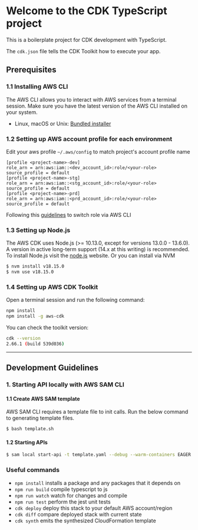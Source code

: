 # Welcome to the CDK TypeScript project

This is a boilerplate project for CDK development with TypeScript.

The `cdk.json` file tells the CDK Toolkit how to execute your app.

## Prerequisites
### 1.1 Installing AWS CLI
The AWS CLI allows you to interact with AWS services from a terminal session. Make sure you have the latest version of the AWS CLI installed on your system.

- Linux, macOS or Unix: [Bundled installer](https://docs.aws.amazon.com/cli/latest/userguide/cli-chap-getting-started.html#install-bundle-other)

### 1.2 Setting up AWS account profile for each environment
Edit your aws profile `~/.aws/config` to match project's account profile name

```
[profile <project-name>-dev]
role_arn = arn:aws:iam::<dev_account_id>:role/<your-role>
source_profile = default
[profile <project-name>-stg]
role_arn = arn:aws:iam::<stg_account_id>:role/<your-role>
source_profile = default
[profile <project-name>-prd]
role_arn = arn:aws:iam::<prd_account_id>:role/<your-role>
source_profile = default
```

Following this [guidelines](https://docs.google.com/spreadsheets/d/16FDq-XLqbkw3jB_1xkE_ww1URsq8b0B0j97cNQMJUxg/edit#gid=0) to switch role via AWS CLI

### 1.3 Setting up Node.js
The AWS CDK uses Node.js (>= 10.13.0, except for versions 13.0.0 - 13.6.0). A version in active long-term support (14.x at this writing) is recommended.
To install Node.js visit the [node.js](https://nodejs.org/en/download/) website.
Or you can install via NVM

```bash
$ nvm install v18.15.0
$ nvm use v18.15.0
```

### 1.4 Setting up AWS CDK Toolkit
Open a terminal session and run the following command:

```bash
npm install
npm install -g aws-cdk
```

You can check the toolkit version:

```bash
cdk --version
2.66.1 (build 539d036)
```

---

## Development Guidelines
### 1. Starting API locally with AWS SAM CLI
#### 1.1 Create AWS SAM template
AWS SAM CLI requires a template file to init calls.
Run the below command to generating template files.

```bash
$ bash template.sh
```

#### 1.2 Starting APIs

```bash
$ sam local start-api -t template.yaml --debug --warm-containers EAGER
```

### Useful commands

- `npm install` installs a package and any packages that it depends on
- `npm run build` compile typescript to js
- `npm run watch` watch for changes and compile
- `npm run test` perform the jest unit tests
- `cdk deploy` deploy this stack to your default AWS account/region
- `cdk diff` compare deployed stack with current state
- `cdk synth` emits the synthesized CloudFormation template
